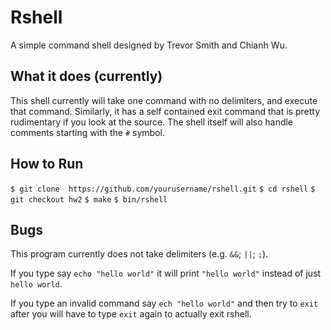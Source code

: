 # Rshell
A simple command shell designed by Trevor Smith and Chianh Wu.

## What it does (currently)
This shell currently will take one command with no delimiters, and execute
that command. Similarly, it has a self contained exit command that is pretty
rudimentary if you look at the source. The shell itself will also handle comments
starting with the `#` symbol.

## How to Run
`$ git clone  https://github.com/yourusername/rshell.git`
`$ cd rshell`
`$ git checkout hw2`
`$ make`
`$ bin/rshell`


## Bugs
This program currently does not take delimiters (e.g. `&&`; `||`; `;`).

If you type say `echo "hello world"` it will print `"hello world"` instead of just
`hello world`.

If you type an invalid command say `ech "hello world"` and then try to `exit` after
you will have to type `exit` again to actually exit rshell. 

